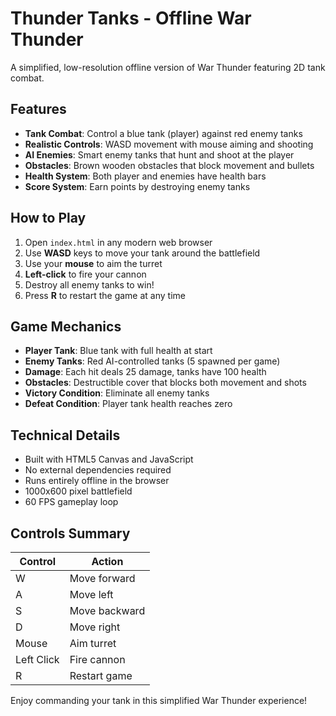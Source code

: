 # Thunder Tanks - Offline War Thunder

A simplified, low-resolution offline version of War Thunder featuring 2D tank combat.

## Features

- **Tank Combat**: Control a blue tank (player) against red enemy tanks
- **Realistic Controls**: WASD movement with mouse aiming and shooting
- **AI Enemies**: Smart enemy tanks that hunt and shoot at the player
- **Obstacles**: Brown wooden obstacles that block movement and bullets
- **Health System**: Both player and enemies have health bars
- **Score System**: Earn points by destroying enemy tanks

## How to Play

1. Open `index.html` in any modern web browser
2. Use **WASD** keys to move your tank around the battlefield
3. Use your **mouse** to aim the turret
4. **Left-click** to fire your cannon
5. Destroy all enemy tanks to win!
6. Press **R** to restart the game at any time

## Game Mechanics

- **Player Tank**: Blue tank with full health at start
- **Enemy Tanks**: Red AI-controlled tanks (5 spawned per game)
- **Damage**: Each hit deals 25 damage, tanks have 100 health
- **Obstacles**: Destructible cover that blocks both movement and shots
- **Victory Condition**: Eliminate all enemy tanks
- **Defeat Condition**: Player tank health reaches zero

## Technical Details

- Built with HTML5 Canvas and JavaScript
- No external dependencies required
- Runs entirely offline in the browser
- 1000x600 pixel battlefield
- 60 FPS gameplay loop

## Controls Summary

| Control | Action |
|---------|--------|
| W | Move forward |
| A | Move left |
| S | Move backward |
| D | Move right |
| Mouse | Aim turret |
| Left Click | Fire cannon |
| R | Restart game |

Enjoy commanding your tank in this simplified War Thunder experience!